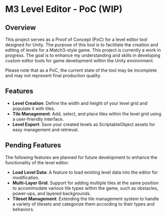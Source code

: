 # M3 Level Editor - PoC (WIP)

## Overview

This project serves as a Proof of Concept (PoC) for a level editor tool designed for Unity. The purpose of this tool is to facilitate the creation and editing of levels for a Match3-style game. This project is currently a work in progress. The goal is to enhance my understanding and skills in developing custom editor tools for game development within the Unity environment.

Please note that as a PoC, the current state of the tool may be incomplete and may not represent final production quality.

## Features

- **Level Creation**: Define the width and height of your level grid and populate it with tiles.
- **Tile Management**: Add, select, and place tiles within the level grid using a user-friendly interface.
- **Level Export**: Save your created levels as ScriptableObject assets for easy management and retrieval.

## Pending Features

The following features are planned for future development to enhance the functionality of the level editor:

- **Load Level Data**: A feature to load existing level data into the editor for modification.
- **Multi-Layer Grid**: Support for adding multiple tiles at the same position to accommodate various tile types within the game, such as obstacles, power-ups, and layered backgrounds.
- **Tileset Management**: Extending the tile management system to handle a variety of tilesets and categorize them according to their types and behaviors.
